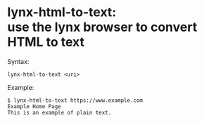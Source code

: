 # lynx-html-to-text:<br>use the lynx browser to convert HTML to text

Syntax:

    lynx-html-to-text <uri>

Example:

    $ lynx-html-to-text https://www.example.com
    Example Home Page
    This is an example of plain text.

